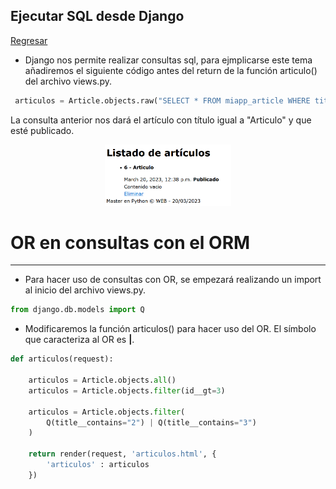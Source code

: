 ## Ejecutar SQL desde Django

[Regresar](/CodingBootcampsESPOL-RDDW/)


* Django nos permite realizar consultas sql, para ejmplicarse este tema añadiremos el siguiente código antes del return de la función articulo() del archivo views.py.

```py
 articulos = Article.objects.raw("SELECT * FROM miapp_article WHERE title='Articulo' AND public=1")
```
La consulta anterior nos dará el artículo con título igual a "Articulo" y que esté publicado. 

<p align="center">
<img src="../imagenes/art.png" width="40%" alt="Banner"/>
</p>

OR en consultas con el ORM
===========

* * * 

* Para hacer uso de consultas con OR, se empezará realizando un import al inicio del archivo views.py.

```py
from django.db.models import Q
```
* Modificaremos la función articulos() para hacer uso del OR. El símbolo que caracteriza al OR es **|**. 

```py
def articulos(request):

    articulos = Article.objects.all()
    articulos = Article.objects.filter(id__gt=3)

    articulos = Article.objects.filter(
        Q(title__contains="2") | Q(title__contains="3")
    )

    return render(request, 'articulos.html', {
        'articulos' : articulos
    })
```